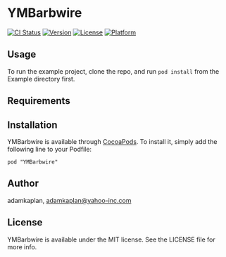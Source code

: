 # YMBarbwire

[![CI Status](http://img.shields.io/travis/adamkaplan/YMBarbwire.svg?style=flat)](https://travis-ci.org/adamkaplan/YMBarbwire)
[![Version](https://img.shields.io/cocoapods/v/YMBarbwire.svg?style=flat)](http://cocoadocs.org/docsets/YMBarbwire)
[![License](https://img.shields.io/cocoapods/l/YMBarbwire.svg?style=flat)](http://cocoadocs.org/docsets/YMBarbwire)
[![Platform](https://img.shields.io/cocoapods/p/YMBarbwire.svg?style=flat)](http://cocoadocs.org/docsets/YMBarbwire)

## Usage

To run the example project, clone the repo, and run `pod install` from the Example directory first.

## Requirements

## Installation

YMBarbwire is available through [CocoaPods](http://cocoapods.org). To install
it, simply add the following line to your Podfile:

    pod "YMBarbwire"

## Author

adamkaplan, adamkaplan@yahoo-inc.com

## License

YMBarbwire is available under the MIT license. See the LICENSE file for more info.

